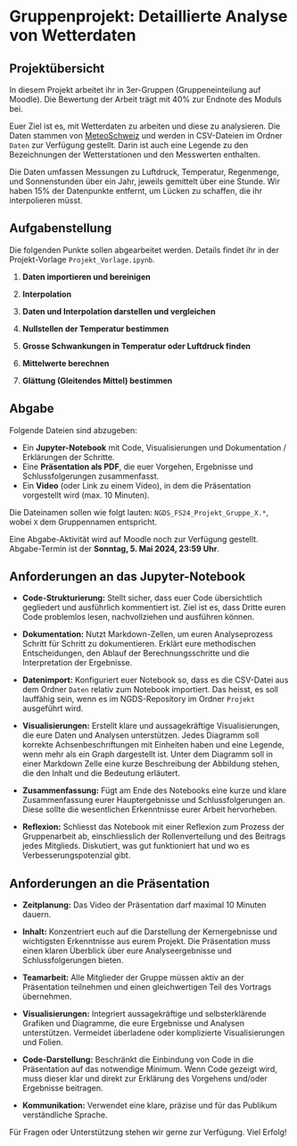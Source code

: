 # Gruppenprojekt: Detaillierte Analyse von Wetterdaten

## Projektübersicht

In diesem Projekt arbeitet ihr in 3er-Gruppen (Gruppeneinteilung auf Moodle). Die Bewertung der Arbeit trägt mit 40% zur Endnote des Moduls bei.

Euer Ziel ist es, mit Wetterdaten zu arbeiten und diese zu analysieren. Die Daten stammen von [MeteoSchweiz](https://gate.meteoswiss.ch/) und werden in CSV-Dateien im Ordner `Daten` zur Verfügung gestellt. Darin ist auch eine Legende zu den Bezeichnungen der Wetterstationen und den Messwerten enthalten.

Die Daten umfassen Messungen zu Luftdruck, Temperatur, Regenmenge, und Sonnenstunden über ein Jahr, jeweils gemittelt über eine Stunde. Wir haben 15% der Datenpunkte entfernt, um Lücken zu schaffen, die ihr interpolieren müsst.

## Aufgabenstellung

Die folgenden Punkte sollen abgearbeitet werden. Details findet ihr in der Projekt-Vorlage `Projekt_Vorlage.ipynb`.

1. **Daten importieren und bereinigen**

2. **Interpolation**

3. **Daten und Interpolation darstellen und vergleichen**

4. **Nullstellen der Temperatur bestimmen**

5. **Grosse Schwankungen in Temperatur oder Luftdruck finden**

6. **Mittelwerte berechnen**

7. **Glättung (Gleitendes Mittel) bestimmen**

## Abgabe

Folgende Dateien sind abzugeben:

- Ein **Jupyter-Notebook** mit Code, Visualisierungen und Dokumentation / Erklärungen der Schritte.
- Eine **Präsentation als PDF**, die euer Vorgehen, Ergebnisse und Schlussfolgerungen zusammenfasst.
- Ein **Video** (oder Link zu einem Video), in dem die Präsentation vorgestellt wird (max. 10 Minuten).

Die Dateinamen sollen wie folgt lauten: `NGDS_FS24_Projekt_Gruppe_X.*`, wobei `X` dem Gruppennamen entspricht.

Eine Abgabe-Aktivität wird auf Moodle noch zur Verfügung gestellt. Abgabe-Termin ist der **Sonntag, 5. Mai 2024, 23:59 Uhr**.


## Anforderungen an das Jupyter-Notebook

- **Code-Strukturierung:** Stellt sicher, dass euer Code übersichtlich gegliedert und ausführlich kommentiert ist. Ziel ist es, dass Dritte euren Code problemlos lesen, nachvollziehen und ausführen können.

- **Dokumentation:** Nutzt Markdown-Zellen, um euren Analyseprozess Schritt für Schritt zu dokumentieren. Erklärt eure methodischen Entscheidungen, den Ablauf der Berechnungsschritte und die Interpretation der Ergebnisse.

- **Datenimport:** Konfiguriert euer Notebook so, dass es die CSV-Datei aus dem Ordner `Daten` relativ zum Notebook importiert. Das heisst, es soll lauffähig sein, wenn es im NGDS-Repository im Ordner `Projekt` ausgeführt wird.

- **Visualisierungen:** Erstellt klare und aussagekräftige Visualisierungen, die eure Daten und Analysen unterstützen. Jedes Diagramm soll korrekte Achsenbeschriftungen mit Einheiten haben und eine Legende, wenn mehr als ein Graph dargestellt ist. Unter dem Diagramm soll in einer Markdown Zelle eine kurze Beschreibung der Abbildung stehen, die den Inhalt und die Bedeutung erläutert.

- **Zusammenfassung:** Fügt am Ende des Notebooks eine kurze und klare Zusammenfassung eurer Hauptergebnisse und Schlussfolgerungen an. Diese sollte die wesentlichen Erkenntnisse eurer Arbeit hervorheben.

- **Reflexion:** Schliesst das Notebook mit einer Reflexion zum Prozess der Gruppenarbeit ab, einschliesslich der Rollenverteilung und des Beitrags jedes Mitglieds. Diskutiert, was gut funktioniert hat und wo es Verbesserungspotenzial gibt.

## Anforderungen an die Präsentation

- **Zeitplanung:** Das Video der Präsentation darf maximal 10 Minuten dauern.
  
- **Inhalt:** Konzentriert euch auf die Darstellung der Kernergebnisse und wichtigsten Erkenntnisse aus eurem Projekt. Die Präsentation muss einen klaren Überblick über eure Analyseergebnisse und Schlussfolgerungen bieten.

- **Teamarbeit:** Alle Mitglieder der Gruppe müssen aktiv an der Präsentation teilnehmen und einen gleichwertigen Teil des Vortrags übernehmen.

- **Visualisierungen:** Integriert aussagekräftige und selbsterklärende Grafiken und Diagramme, die eure Ergebnisse und Analysen unterstützen. Vermeidet überladene oder komplizierte Visualisierungen und Folien.

- **Code-Darstellung:** Beschränkt die Einbindung von Code in die Präsentation auf das notwendige Minimum. Wenn Code gezeigt wird, muss dieser klar und direkt zur Erklärung des Vorgehens und/oder Ergebnisse beitragen.

- **Kommunikation:** Verwendet eine klare, präzise und für das Publikum verständliche Sprache.

Für Fragen oder Unterstützung stehen wir gerne zur Verfügung. Viel Erfolg!